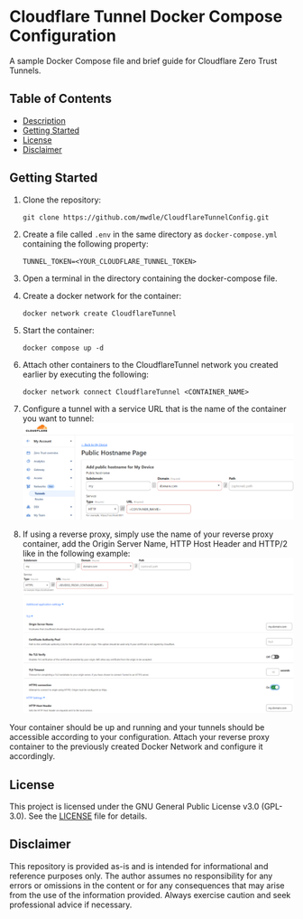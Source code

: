 # Cloudflare Tunnel Docker Compose Configuration  

A sample Docker Compose file and brief guide for Cloudflare Zero Trust Tunnels.  

## Table of Contents  

* [Description](#cloudflare-tunnel-docker-compose-configuration)  
* [Getting Started](#getting-started)  
* [License](#license)  
* [Disclaimer](#disclaimer)  

## Getting Started  

1. Clone the repository:  

    ```shell
    git clone https://github.com/mwdle/CloudflareTunnelConfig.git
    ```  

2. Create a file called `.env` in the same directory as `docker-compose.yml` containing the following property:  

    ```properties
    TUNNEL_TOKEN=<YOUR_CLOUDFLARE_TUNNEL_TOKEN>
    ```  

3. Open a terminal in the directory containing the docker-compose file.  
4. Create a docker network for the container:  

    ```shell
    docker network create CloudflareTunnel
    ```  

5. Start the container:  

    ```shell
    docker compose up -d
    ```  

6. Attach other containers to the CloudflareTunnel network you created earlier by executing the following:  

    ```shell
    docker network connect CloudflareTunnel <CONTAINER_NAME>
    ```  

7. Configure a tunnel with a service URL that is the name of the container you want to tunnel:  
      ![Cloudflare Dashboard Tunnel configuration](images/TunnelConfiguration.png)  
8. If using a reverse proxy, simply use the name of your reverse proxy container, add the Origin Server Name, HTTP Host Header and HTTP/2 like in the following example:  
      ![Cloudflare Dashboard Tunnel configuration for reverse proxy](images/TunnelConfigurationReverseProxy.png)  

Your container should be up and running and your tunnels should be accessible according to your configuration. Attach your reverse proxy container to the previously created Docker Network and configure it accordingly.  

## License  

This project is licensed under the GNU General Public License v3.0 (GPL-3.0). See the [LICENSE](LICENSE.txt) file for details.  

## Disclaimer  

This repository is provided as-is and is intended for informational and reference purposes only. The author assumes no responsibility for any errors or omissions in the content or for any consequences that may arise from the use of the information provided. Always exercise caution and seek professional advice if necessary.  
